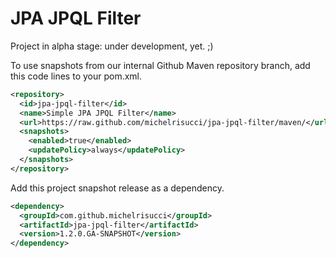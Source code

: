 # JPA JPQL Filter

Project in alpha stage: under development, yet. ;)

To use snapshots from our internal Github Maven repository branch, add this code lines to your pom.xml.

```xml
<repository>
  <id>jpa-jpql-filter</id>
  <name>Simple JPA JPQL Filter</name>
  <url>https://raw.github.com/michelrisucci/jpa-jpql-filter/maven/</url>
  <snapshots>
    <enabled>true</enabled>
    <updatePolicy>always</updatePolicy>
  </snapshots>
</repository>
```

Add this project snapshot release as a dependency.

```xml
<dependency>
  <groupId>com.github.michelrisucci</groupId>
  <artifactId>jpa-jpql-filter</artifactId>
  <version>1.2.0.GA-SNAPSHOT</version>
</dependency>
```
